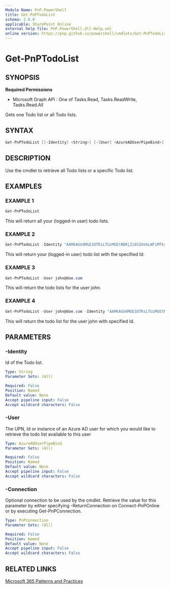 ```yaml
---
Module Name: PnP.PowerShell
title: Get-PnPTodoList
schema: 2.0.0
applicable: SharePoint Online
external help file: PnP.PowerShell.dll-Help.xml
online version: https://pnp.github.io/powershell/cmdlets/Get-PnPTodoList.html
---
```

 
# Get-PnPTodoList

## SYNOPSIS

**Required Permissions**

  * Microsoft Graph API : One of Tasks.Read, Tasks.ReadWrite, Tasks.Read.All

Gets one Todo list or all Todo lists.

## SYNTAX

```powershell
Get-PnPTodoList [[-Identity] <String>] [-[User] <AzureADUserPipeBind>]
```

## DESCRIPTION
Use the cmdlet to retrieve all Todo lists or a specific Todo list.

## EXAMPLES

### EXAMPLE 1
```powershell
Get-PnPTodoList
```

This will return all your (logged-in user) todo lists.

### EXAMPLE 2
```powershell
Get-PnPTodoList -Identity "AAMkAGU4MGE1OTRiLTUzMGEtNDRjZi05ZmVmLWFiMTkyYmQxODRjOQAuAAAAAACQV8RStyZCQJ4ydzjIK5HmAQD2LFcxdwYMRqbupn47nEYYAASUnLfyAAA="
```

This will return your (logged-in user) todo list with the specified Id.

### EXAMPLE 3
```powershell
Get-PnPTodoList -User john@doe.com
```

This will return the todo lists for the user john.

### EXAMPLE 4
```powershell
Get-PnPTodoList -User john@doe.com -Identity "AAMkAGU4MGE1OTRiLTUzMGEtNDRjZi05ZmVmLWFiMTkyYmQxODRjOQAuAAAAAACQV8RStyZCQJ4ydzjIK5HmAQD2LFcxdwYMRqbupn47nEYYAASUnLfyAAA="
```

This will return the todo list for the user john with specified Id.

## PARAMETERS

### -Identity
Id of the Todo list.

```yaml
Type: String
Parameter Sets: (All)

Required: False
Position: Named
Default value: None
Accept pipeline input: False
Accept wildcard characters: False
```

### -User
The UPN, Id or instance of an Azure AD user for which you would like to retrieve the todo list available to this user

```yaml
Type: AzureADUserPipeBind
Parameter Sets: (All)

Required: False
Position: Named
Default value: None
Accept pipeline input: False
Accept wildcard characters: False
```

### -Connection
Optional connection to be used by the cmdlet. Retrieve the value for this parameter by either specifying -ReturnConnection on Connect-PnPOnline or by executing Get-PnPConnection.

```yaml
Type: PnPConnection
Parameter Sets: (All)

Required: False
Position: Named
Default value: None
Accept pipeline input: False
Accept wildcard characters: False
```

## RELATED LINKS

[Microsoft 365 Patterns and Practices](https://aka.ms/m365pnp)

